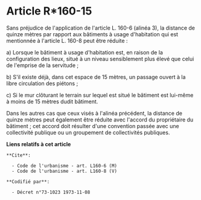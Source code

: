 # Article R*160-15

Sans préjudice de l'application de l'article L. 160-6 (alinéa 3), la distance de quinze mètres par rapport aux bâtiments à
usage d'habitation qui est mentionnée à l'article L. 160-8 peut être réduite :

a) Lorsque le bâtiment à usage d'habitation est, en raison de la configuration des lieux, situé à un niveau sensiblement plus
élevé que celui de l'emprise de la servitude ;

b) S'il existe déjà, dans cet espace de 15 mètres, un passage ouvert à la libre circulation des piétons ;

c) Si le mur clôturant le terrain sur lequel est situé le bâtiment est lui-même à moins de 15 mètres dudit bâtiment.

Dans les autres cas que ceux visés à l'alinéa précédent, la distance de quinze mètres peut également être réduite avec
l'accord du propriétaire du bâtiment ; cet accord doit résulter d'une convention passée avec une collectivité publique ou un
groupement de collectivités publiques.

**Liens relatifs à cet article**

	**Cite**:

	  - Code de l'urbanisme - art. L160-6 (M)
	  - Code de l'urbanisme - art. L160-8 (V)

	**Codifié par**:

	  - Décret n°73-1023 1973-11-08
